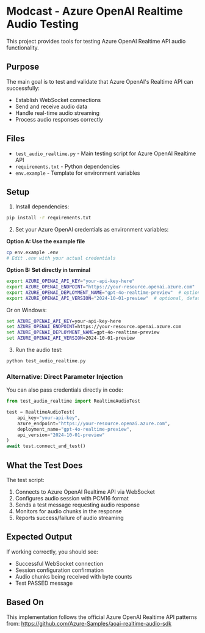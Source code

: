 # Modcast - Azure OpenAI Realtime Audio Testing

This project provides tools for testing Azure OpenAI Realtime API audio functionality.

## Purpose

The main goal is to test and validate that Azure OpenAI's Realtime API can successfully:
- Establish WebSocket connections
- Send and receive audio data
- Handle real-time audio streaming
- Process audio responses correctly

## Files

- `test_audio_realtime.py` - Main testing script for Azure OpenAI Realtime API
- `requirements.txt` - Python dependencies
- `env.example` - Template for environment variables

## Setup

1. Install dependencies:
```bash
pip install -r requirements.txt
```

2. Set your Azure OpenAI credentials as environment variables:

**Option A: Use the example file**
```bash
cp env.example .env
# Edit .env with your actual credentials
```

**Option B: Set directly in terminal**
```bash
export AZURE_OPENAI_API_KEY="your-api-key-here"
export AZURE_OPENAI_ENDPOINT="https://your-resource.openai.azure.com"
export AZURE_OPENAI_DEPLOYMENT_NAME="gpt-4o-realtime-preview"  # optional, defaults to this
export AZURE_OPENAI_API_VERSION="2024-10-01-preview"  # optional, defaults to this
```

Or on Windows:
```cmd
set AZURE_OPENAI_API_KEY=your-api-key-here
set AZURE_OPENAI_ENDPOINT=https://your-resource.openai.azure.com
set AZURE_OPENAI_DEPLOYMENT_NAME=gpt-4o-realtime-preview
set AZURE_OPENAI_API_VERSION=2024-10-01-preview
```

3. Run the audio test:
```bash
python test_audio_realtime.py
```

### Alternative: Direct Parameter Injection

You can also pass credentials directly in code:
```python
from test_audio_realtime import RealtimeAudioTest

test = RealtimeAudioTest(
    api_key="your-api-key",
    azure_endpoint="https://your-resource.openai.azure.com",
    deployment_name="gpt-4o-realtime-preview",
    api_version="2024-10-01-preview"
)
await test.connect_and_test()
```

## What the Test Does

The test script:
1. Connects to Azure OpenAI Realtime API via WebSocket
2. Configures audio session with PCM16 format
3. Sends a test message requesting audio response
4. Monitors for audio chunks in the response
5. Reports success/failure of audio streaming

## Expected Output

If working correctly, you should see:
- Successful WebSocket connection
- Session configuration confirmation
- Audio chunks being received with byte counts
- Test PASSED message

## Based On

This implementation follows the official Azure OpenAI Realtime API patterns from:
https://github.com/Azure-Samples/aoai-realtime-audio-sdk
